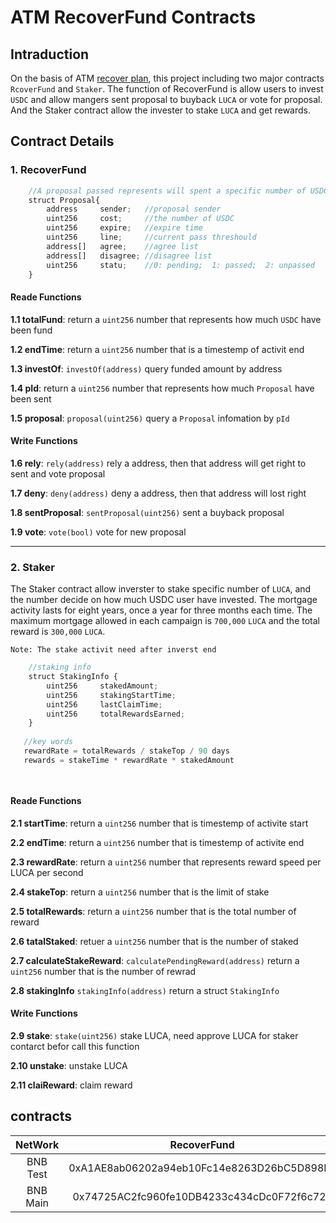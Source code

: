 # ATM RecoverFund Contracts

## Intraduction

On the basis of ATM [recover plan](https://www.atm.network/#/noticeDetails?id=66 ), this project including two major contracts `RcoverFund` and `Staker`. The function of RecoverFund is allow users to invest `USDC` and allow mangers sent proposal to buyback `LUCA` or vote for proposal. And the Staker contract allow the invester to stake `LUCA` and get rewards.


## Contract Details

### 1. RecoverFund

```js
    //A proposal passed represents will spent a specific number of USDC to buyback and burn LUCA  
    struct Proposal{
        address     sender;   //proposal sender
        uint256     cost;     //the number of USDC 
        uint256     expire;   //expire time
        uint256     line;     //current pass threshould
        address[]   agree;    //agree list
        address[]   disagree; //disagree list
        uint256     statu;    //0: pending;  1: passed;  2: unpassed
    }
```

#### Reade Functions

**1.1 totalFund**: return a `uint256` number that represents how much `USDC` have been fund

**1.2 endTime**: return a `uint256` number that is a timestemp of activit end

**1.3 investOf**:  `investOf(address)` query funded amount by address

**1.4 pId**:  return a `uint256` number that represents how much `Proposal` have been sent

**1.5 proposal**: `proposal(uint256)` query a `Proposal` infomation by `pId`

#### Write Functions

**1.6 rely**: `rely(address)` rely a address, then that address will get right to sent and vote proposal

**1.7 deny**: `deny(address)` deny a address, then that address will lost right

**1.8 sentProposal**: `sentProposal(uint256)` sent a buyback proposal

**1.9 vote**: `vote(bool)` vote for new proposal

---

### 2. Staker

The Staker contract allow inverster to stake specific number of `LUCA`, and the number decide on how much USDC user have invested. The mortgage activity lasts for eight years, once a year for three months each time.
The maximum mortgage allowed in each campaign is `700,000` `LUCA` and the total reward is `300,000` `LUCA`.

`Note: The stake activit need after inverst end`

```js
    //staking info 
    struct StakingInfo {
        uint256     stakedAmount;
        uint256     stakingStartTime;
        uint256     lastClaimTime;
        uint256     totalRewardsEarned;
    }
   
   //key words
   rewardRate = totalRewards / stakeTop / 90 days     
   rewards = stakeTime * rewardRate * stakedAmount 

    
```

#### Reade Functions

**2.1 startTime**: return a `uint256` number that is timestemp of activite start

**2.2 endTime**: return a `uint256` number that is timestemp of activite end

**2.3 rewardRate**: return a `uint256` number that represents reward speed per LUCA per second

**2.4 stakeTop**: return a `uint256` number that is the limit of stake

**2.5 totalRewards**: return a `uint256` number that is the total number of reward

**2.6 tatalStaked**: retuer a `uint256` number that is the number of staked

**2.7 calculateStakeReward**: `calculatePendingReward(address)` return a `uint256` number that is the number of rewrad

**2.8 stakingInfo** `stakingInfo(address)` return a struct `StakingInfo`

#### Write Functions

**2.9 stake**: `stake(uint256)` stake LUCA, need approve LUCA for staker contarct befor call this function

**2.10 unstake**: unstake LUCA

**2.11 claiReward**: claim reward

## contracts

| NetWork| RecoverFund | Staker | LUCA | USDC | Router |
| :----:   | :----:   | :---: | :---: | :---: |:---: |
| BNB Test |0xA1AE8ab06202a94eb10Fc14e8263D26bC5D898F2 | 0x4793e9CA5AFfCe4c7FB54fc99cECA0CeBE46fFB6 | 0xD7a1cA21D73ff98Cc64A81153eD8eF89C2a1EfEF | 0xE0dFffc2E01A7f051069649aD4eb3F518430B6a4 |  0xCc7aDc94F3D80127849D2b41b6439b7CF1eB4Ae0 |
| BNB Main | 0x74725AC2fc960fe10DB4233c434cDc0F72f6c722 |               coming soon                 | 0x51e6ac1533032e72e92094867fd5921e3ea1bfa0 | 0x8ac76a51cc950d9822d68b83fe1ad97b32cd580d |  0x10ED43C718714eb63d5aA57B78B54704E256024E |
